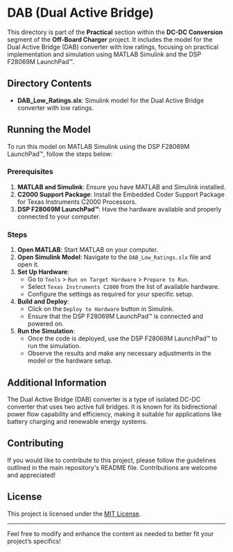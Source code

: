 # DAB (Dual Active Bridge)

This directory is part of the **Practical** section within the **DC-DC Conversion** segment of the **Off-Board Charger** project. It includes the model for the Dual Active Bridge (DAB) converter with low ratings, focusing on practical implementation and simulation using MATLAB Simulink and the DSP F28069M LaunchPad™.

## Directory Contents

- **DAB_Low_Ratings.slx**: Simulink model for the Dual Active Bridge converter with low ratings.

## Running the Model

To run this model on MATLAB Simulink using the DSP F28069M LaunchPad™, follow the steps below:

### Prerequisites

1. **MATLAB and Simulink**: Ensure you have MATLAB and Simulink installed.
2. **C2000 Support Package**: Install the Embedded Coder Support Package for Texas Instruments C2000 Processors.
3. **DSP F28069M LaunchPad™**: Have the hardware available and properly connected to your computer.

### Steps

1. **Open MATLAB**: Start MATLAB on your computer.
2. **Open Simulink Model**: Navigate to the `DAB_Low_Ratings.slx` file and open it.
3. **Set Up Hardware**:
    - Go to `Tools` > `Run on Target Hardware` > `Prepare to Run`.
    - Select `Texas Instruments C2000` from the list of available hardware.
    - Configure the settings as required for your specific setup.
4. **Build and Deploy**:
    - Click on the `Deploy to Hardware` button in Simulink.
    - Ensure that the DSP F28069M LaunchPad™ is connected and powered on.
5. **Run the Simulation**:
    - Once the code is deployed, use the DSP F28069M LaunchPad™ to run the simulation.
    - Observe the results and make any necessary adjustments in the model or the hardware setup.

## Additional Information

The Dual Active Bridge (DAB) converter is a type of isolated DC-DC converter that uses two active full bridges. It is known for its bidirectional power flow capability and efficiency, making it suitable for applications like battery charging and renewable energy systems.

## Contributing

If you would like to contribute to this project, please follow the guidelines outlined in the main repository's README file. Contributions are welcome and appreciated!

## License

This project is licensed under the [MIT License](LICENSE).

---

Feel free to modify and enhance the content as needed to better fit your project’s specifics!
